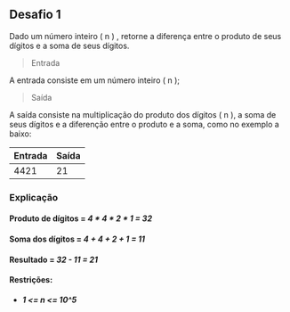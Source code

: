 ## **Desafio 1**

Dado um número inteiro ( n ) , retorne a diferença entre o produto de seus dígitos e a soma de seus dígitos.

> Entrada

A entrada consiste em um número inteiro ( n );

> Saída

A saída consiste na multiplicação do produto dos dígitos ( n ), a soma de seus dígitos e a diferenção entre o produto e a soma, como no exemplo a baixo:

Entrada  | Saída
-------  | ------
4421     | 21

### Explicação

#### Produto de dígitos = **_4 * 4 * 2 * 1 = 32_**

#### Soma dos dígitos = **_4 + 4 + 2 + 1 = 11_**

#### Resultado = **_32 - 11 = 21_**

#### Restrições:

- **_1 <= n <= 10^5_**